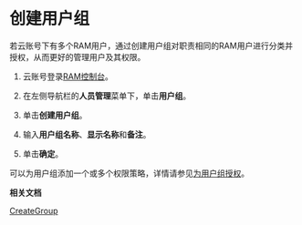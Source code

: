 # 创建用户组

若云账号下有多个RAM用户，通过创建用户组对职责相同的RAM用户进行分类并授权，从而更好的管理用户及其权限。

1.  云账号登录[RAM控制台](https://ram.console.aliyun.com/)。

2.  在左侧导航栏的**人员管理**菜单下，单击**用户组**。

3.  单击**创建用户组**。

4.  输入**用户组名称**、**显示名称**和**备注**。

5.  单击**确定**。


可以为用户组添加一个或多个权限策略，详情请参见[为用户组授权](/intl.zh-CN/用户组管理/为用户组授权.md)。

**相关文档**  


[CreateGroup](/intl.zh-CN/API参考/API参考（RAM）/组管理接口/CreateGroup.md)

